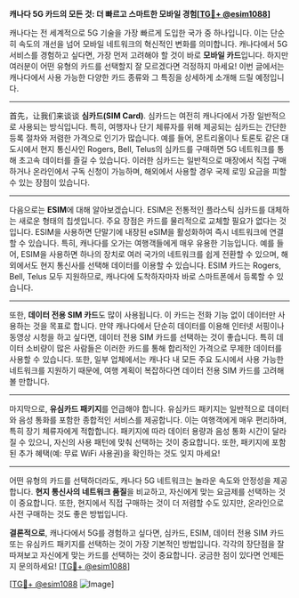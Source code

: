 **캐나다 5G 카드의 모든 것: 더 빠르고 스마트한 모바일 경험[[TG💪+ @esim1088](https://t.me/s/esim1088)]**

캐나다는 전 세계적으로 5G 기술을 가장 빠르게 도입한 국가 중 하나입니다. 이는 단순히 속도의 개선을 넘어 모바일 네트워크의 혁신적인 변화를 의미합니다. 캐나다에서 5G 서비스를 경험하고 싶다면, 가장 먼저 고려해야 할 것이 바로 **모바일 카드**입니다. 하지만 여러분이 어떤 유형의 카드를 선택할지 잘 모르겠다면 걱정하지 마세요! 이번 글에서는 캐나다에서 사용 가능한 다양한 카드 종류와 그 특징을 상세하게 소개해 드릴 예정입니다.

---

首先，让我们来谈谈 **심카드(SIM Card)**. 심카드는 여전히 캐나다에서 가장 일반적으로 사용되는 방식입니다. 특히, 여행자나 단기 체류자를 위해 제공되는 심카드는 간단한 등록 절차와 저렴한 가격으로 인기가 많습니다. 예를 들어, 몬트리올이나 토론토 같은 대도시에서 현지 통신사인 Rogers, Bell, Telus의 심카드를 구매하면 5G 네트워크를 통해 초고속 데이터를 즐길 수 있습니다. 이러한 심카드는 일반적으로 매장에서 직접 구매하거나 온라인에서 구독 신청이 가능하며, 해외에서 사용할 경우 국제 로밍 요금을 피할 수 있는 장점이 있습니다.

---

다음으로는 **ESIM**에 대해 알아보겠습니다. ESIM은 전통적인 플라스틱 심카드를 대체하는 새로운 형태의 칩셋입니다. 주요 장점은 카드를 물리적으로 교체할 필요가 없다는 것입니다. ESIM을 사용하면 단말기에 내장된 eSIM을 활성화하여 즉시 네트워크에 연결할 수 있습니다. 특히, 캐나다를 오가는 여행객들에게 매우 유용한 기능입니다. 예를 들어, ESIM을 사용하면 하나의 장치로 여러 국가의 네트워크를 쉽게 전환할 수 있으며, 해외에서도 현지 통신사를 선택해 데이터를 이용할 수 있습니다. ESIM 카드는 Rogers, Bell, Telus 모두 지원하므로, 캐나다에 도착하자마자 바로 스마트폰에서 등록할 수 있습니다.

---

또한, **데이터 전용 SIM 카드**도 많이 사용됩니다. 이 카드는 전화 기능 없이 데이터만 사용하는 것을 목표로 합니다. 만약 캐나다에서 단순히 데이터를 이용해 인터넷 서핑이나 동영상 시청을 하고 싶다면, 데이터 전용 SIM 카드를 선택하는 것이 좋습니다. 특히 데이터 소비량이 많은 사람들은 이러한 카드를 통해 합리적인 가격으로 무제한 데이터를 사용할 수 있습니다. 또한, 일부 업체에서는 캐나다 내 모든 주요 도시에서 사용 가능한 네트워크를 지원하기 때문에, 여행 계획이 복잡하다면 데이터 전용 SIM 카드를 고려해볼 만합니다.

---

마지막으로, **유심카드 패키지**를 언급해야 합니다. 유심카드 패키지는 일반적으로 데이터와 음성 통화를 포함한 종합적인 서비스를 제공합니다. 이는 여행객에게 매우 편리하며, 특히 장기 체류자에게 적합합니다. 패키지에 따라 데이터 용량과 음성 통화 시간이 달라질 수 있으니, 자신의 사용 패턴에 맞춰 선택하는 것이 중요합니다. 또한, 패키지에 포함된 추가 혜택(예: 무료 WiFi 사용권)을 확인하는 것도 잊지 마세요!

---

어떤 유형의 카드를 선택하더라도, 캐나다 5G 네트워크는 놀라운 속도와 안정성을 제공합니다. **현지 통신사의 네트워크 품질**을 비교하고, 자신에게 맞는 요금제를 선택하는 것이 중요합니다. 또한, 현지에서 직접 구매하는 것이 더 저렴할 수도 있지만, 온라인으로 사전 구매하는 것도 좋은 방법입니다.

**결론적으로**, 캐나다에서 5G를 경험하고 싶다면, 심카드, ESIM, 데이터 전용 SIM 카드 또는 유심카드 패키지를 선택하는 것이 가장 기본적인 방법입니다. 각각의 장단점을 잘 따져보고 자신에게 맞는 카드를 선택하는 것이 중요합니다. 궁금한 점이 있다면 언제든지 문의하세요! [[TG💪+ @esim1088](https://t.me/s/esim1088)]

[[TG💪+ @esim1088](https://t.me/s/esim1088) ![Image](https://i.postimg.cc/Y0z9fWf4/image.png)]